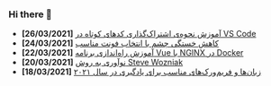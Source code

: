 ### Hi there 👋

<!-- posts -->
* **[26/03/2021]** [آموزش نحوه‌ی اشتراک‌گذاری کدهای کوتاه در VS Code](https://liara.ir/blog/%d8%a2%d9%85%d9%88%d8%b2%d8%b4-%d9%86%d8%ad%d9%88%d9%87%e2%80%8c%db%8c-%d8%a7%d8%b4%d8%aa%d8%b1%d8%a7%da%a9%e2%80%8c%da%af%d8%b0%d8%a7%d8%b1%db%8c-%da%a9%d8%af%d9%87%d8%a7%db%8c-%da%a9%d9%88%d8%aa/ "آموزش نحوه‌ی اشتراک‌گذاری کدهای کوتاه در VS Code")
* **[24/03/2021]** [کاهش خستگی چشم با انتخاب فونت مناسب](https://liara.ir/blog/%da%a9%d8%a7%d9%87%d8%b4-%d8%ae%d8%b3%d8%aa%da%af%db%8c-%da%86%d8%b4%d9%85-%d8%a8%d8%a7-%d8%a7%d9%86%d8%aa%d8%ae%d8%a7%d8%a8-%d9%81%d9%88%d9%86%d8%aa-%d9%85%d9%86%d8%a7%d8%b3%d8%a8/ "کاهش خستگی چشم با انتخاب فونت مناسب")
* **[22/03/2021]** [آموزش راه‌اندازی برنامه Vue با NGINX در Docker](https://liara.ir/blog/%d8%a2%d9%85%d9%88%d8%b2%d8%b4-%d8%b1%d8%a7%d9%87%e2%80%8c%d8%a7%d9%86%d8%af%d8%a7%d8%b2%db%8c-%d8%a8%d8%b1%d9%86%d8%a7%d9%85%d9%87-vue-%d8%a8%d8%a7-nginx-%d8%af%d8%b1-docker/ "آموزش راه‌اندازی برنامه Vue با NGINX در Docker")
* **[20/03/2021]** [نوآوری به روش Steve Wozniak](https://liara.ir/blog/%d9%86%d9%88%d8%a2%d9%88%d8%b1%db%8c-%d8%a8%d9%87-%d8%b1%d9%88%d8%b4-steve-wozniak/ "نوآوری به روش Steve Wozniak")
* **[18/03/2021]** [زبان‌ها و فریم‌ورک‌های مناسب برای یادگیری در سال ۲۰۲۱](https://liara.ir/blog/%d8%b2%d8%a8%d8%a7%d9%86%e2%80%8c%d9%87%d8%a7-%d9%88-%d9%81%d8%b1%db%8c%d9%85%e2%80%8c%d9%88%d8%b1%da%a9%e2%80%8c%d9%87%d8%a7%db%8c-%d9%85%d9%86%d8%a7%d8%b3%d8%a8-%d8%a8%d8%b1%d8%a7%db%8c-%db%8c%d8%a7/ "زبان‌ها و فریم‌ورک‌های مناسب برای یادگیری در سال ۲۰۲۱")<!-- /posts -->
